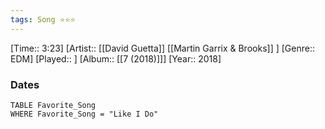 ```yaml
---
tags: Song ⭐⭐⭐ 
---
```

[Time:: 3:23]
[Artist:: [[David Guetta]] [[Martin Garrix & Brooks]] ]
[Genre:: EDM]
[Played:: ]
[Album:: [[7 (2018)]]]
[Year:: 2018]
### Dates
````dataview
TABLE Favorite_Song
WHERE Favorite_Song = "Like I Do"
````